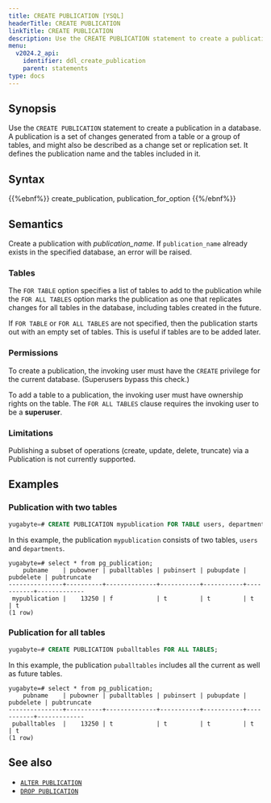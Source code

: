 ```yaml
---
title: CREATE PUBLICATION [YSQL]
headerTitle: CREATE PUBLICATION
linkTitle: CREATE PUBLICATION
description: Use the CREATE PUBLICATION statement to create a publication in a database.
menu:
  v2024.2_api:
    identifier: ddl_create_publication
    parent: statements
type: docs
---
```


## Synopsis

Use the `CREATE PUBLICATION` statement to create a publication in a database. A publication is a set of changes generated from a table or a group of tables, and might also be described as a change set or replication set. It defines the publication name and the tables included in it.

## Syntax

{{%ebnf%}}
  create_publication,
  publication_for_option
{{%/ebnf%}}

## Semantics

Create a publication with *publication_name*. If `publication_name` already exists in the specified database, an error will be raised.

### Tables

The `FOR TABLE` option specifies a list of tables to add to the publication while the `FOR ALL TABLES` option marks the publication as one that replicates changes for all tables in the database, including tables created in the future.

If `FOR TABLE` or `FOR ALL TABLES` are not specified, then the publication starts out with an empty set of tables. This is useful if tables are to be added later.

### Permissions

To create a publication, the invoking user must have the `CREATE` privilege for the current database. (Superusers bypass this check.)

To add a table to a publication, the invoking user must have ownership rights on the table. The `FOR ALL TABLES` clause requires the invoking user to be a **superuser**.

### Limitations

Publishing a subset of operations (create, update, delete, truncate) via a Publication is not currently supported.

## Examples

### Publication with two tables

```sql
yugabyte=# CREATE PUBLICATION mypublication FOR TABLE users, departments;
```

In this example, the publication `mypublication` consists of two tables, `users` and `departments`.

```sql{.nocopy}
yugabyte=# select * from pg_publication;
    pubname    | pubowner | puballtables | pubinsert | pubupdate | pubdelete | pubtruncate
---------------+----------+--------------+-----------+-----------+-----------+-------------
 mypublication |    13250 | f            | t         | t         | t         | t
(1 row)
```

### Publication for all tables

```sql
yugabyte=# CREATE PUBLICATION puballtables FOR ALL TABLES;
```

In this example, the publication `puballtables` includes all the current as well as future tables.

```sql{.nocopy}
yugabyte=# select * from pg_publication;
    pubname    | pubowner | puballtables | pubinsert | pubupdate | pubdelete | pubtruncate
---------------+----------+--------------+-----------+-----------+-----------+-------------
 puballtables  |    13250 | t            | t         | t         | t         | t
(1 row)
```

## See also

- [`ALTER PUBLICATION`](../ddl_alter_publication)
- [`DROP PUBLICATION`](../ddl_drop_publication)
